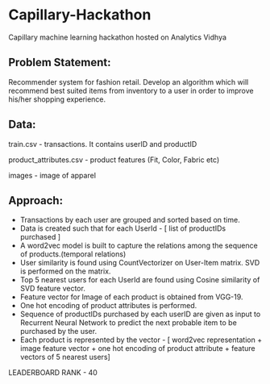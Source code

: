 # Capillary-Hackathon
Capillary machine learning hackathon hosted on Analytics Vidhya

## Problem Statement:
Recommender system for fashion retail. Develop an algorithm which will recommend best suited items from inventory to a user in order to improve his/her shopping experience.

## Data:
train.csv - transactions. It contains userID and productID

product_attributes.csv - product features (Fit, Color, Fabric etc)

images - image of apparel

## Approach:

* Transactions by each user are grouped and sorted based on time.
* Data is created such that for each UserId - [ list of productIDs purchased ]
* A word2vec model is built to capture the relations among the sequence of products.(temporal relations)
* User similarity is found using CountVectorizer on User-Item matrix. SVD is performed on the matrix.
* Top 5 nearest users for each UserId are found using Cosine similarity of SVD feature vector.
* Feature vector for Image of each product is obtained from VGG-19.
* One hot encoding of product attributes is performed.
* Sequence of productIDs purchased by each userID are given as input to Recurrent Neural Network to predict the next probable item to be purchased by the user.
* Each product is represented by the vector - [ word2vec representation + image feature vector + one hot encoding of product attribute + feature vectors of 5 nearest users]



LEADERBOARD RANK - 40
